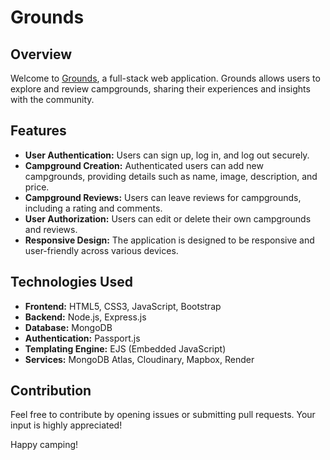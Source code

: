 # Grounds

## Overview

Welcome to [Grounds](https://grounds-1a30.onrender.com), a full-stack web application. Grounds allows users to explore and review campgrounds, sharing their experiences and insights with the community.

## Features

- **User Authentication:** Users can sign up, log in, and log out securely.
- **Campground Creation:** Authenticated users can add new campgrounds, providing details such as name, image, description, and price.
- **Campground Reviews:** Users can leave reviews for campgrounds, including a rating and comments.
- **User Authorization:** Users can edit or delete their own campgrounds and reviews.
- **Responsive Design:** The application is designed to be responsive and user-friendly across various devices.

## Technologies Used

- **Frontend:** HTML5, CSS3, JavaScript, Bootstrap
- **Backend:** Node.js, Express.js
- **Database:** MongoDB
- **Authentication:** Passport.js
- **Templating Engine:** EJS (Embedded JavaScript)
- **Services:** MongoDB Atlas, Cloudinary, Mapbox, Render

## Contribution

Feel free to contribute by opening issues or submitting pull requests. Your input is highly appreciated!

Happy camping!
